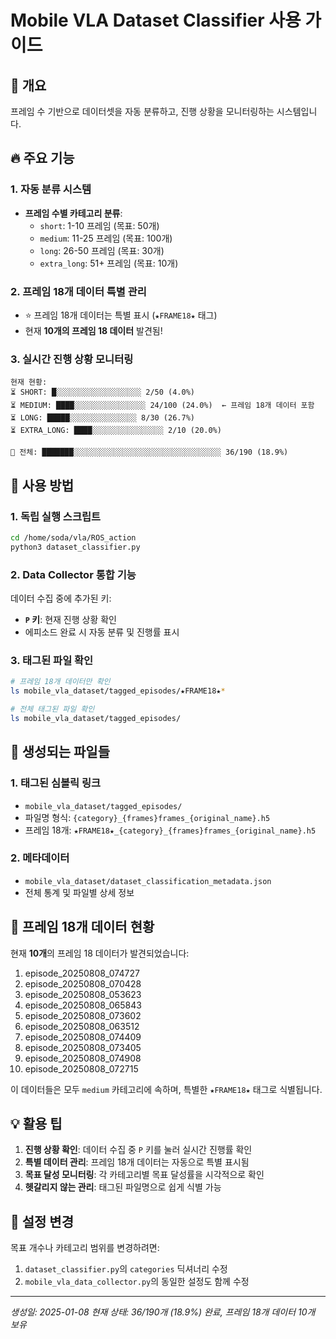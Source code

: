 # Mobile VLA Dataset Classifier 사용 가이드

## 🎯 개요
프레임 수 기반으로 데이터셋을 자동 분류하고, 진행 상황을 모니터링하는 시스템입니다.

## 🔥 주요 기능

### 1. 자동 분류 시스템
- **프레임 수별 카테고리 분류**:
  - `short`: 1-10 프레임 (목표: 50개)
  - `medium`: 11-25 프레임 (목표: 100개)
  - `long`: 26-50 프레임 (목표: 30개)
  - `extra_long`: 51+ 프레임 (목표: 10개)

### 2. 프레임 18개 데이터 특별 관리
- ⭐ 프레임 18개 데이터는 특별 표시 (`★FRAME18★` 태그)
- 현재 **10개의 프레임 18 데이터** 발견됨!

### 3. 실시간 진행 상황 모니터링
```
현재 현황:
⏳ SHORT: █░░░░░░░░░░░░░░░░░░░ 2/50 (4.0%)
⏳ MEDIUM: ████░░░░░░░░░░░░░░░░ 24/100 (24.0%)  ← 프레임 18개 데이터 포함
⏳ LONG: █████░░░░░░░░░░░░░░░ 8/30 (26.7%)
⏳ EXTRA_LONG: ████░░░░░░░░░░░░░░░░ 2/10 (20.0%)

🎯 전체: ███████░░░░░░░░░░░░░░░░░░░░░░░░░░░░░░░░░ 36/190 (18.9%)
```

## 🚀 사용 방법

### 1. 독립 실행 스크립트
```bash
cd /home/soda/vla/ROS_action
python3 dataset_classifier.py
```

### 2. Data Collector 통합 기능
데이터 수집 중에 추가된 키:
- **`P` 키**: 현재 진행 상황 확인
- 에피소드 완료 시 자동 분류 및 진행률 표시

### 3. 태그된 파일 확인
```bash
# 프레임 18개 데이터만 확인
ls mobile_vla_dataset/tagged_episodes/★FRAME18★*

# 전체 태그된 파일 확인  
ls mobile_vla_dataset/tagged_episodes/
```

## 📂 생성되는 파일들

### 1. 태그된 심볼릭 링크
- `mobile_vla_dataset/tagged_episodes/`
- 파일명 형식: `{category}_{frames}frames_{original_name}.h5`
- 프레임 18개: `★FRAME18★_{category}_{frames}frames_{original_name}.h5`

### 2. 메타데이터
- `mobile_vla_dataset/dataset_classification_metadata.json`
- 전체 통계 및 파일별 상세 정보

## 🎯 프레임 18개 데이터 현황

현재 **10개**의 프레임 18 데이터가 발견되었습니다:
1. episode_20250808_074727
2. episode_20250808_070428  
3. episode_20250808_053623
4. episode_20250808_065843
5. episode_20250808_073602
6. episode_20250808_063512
7. episode_20250808_074409
8. episode_20250808_073405
9. episode_20250808_074908
10. episode_20250808_072715

이 데이터들은 모두 `medium` 카테고리에 속하며, 특별한 `★FRAME18★` 태그로 식별됩니다.

## 💡 활용 팁

1. **진행 상황 확인**: 데이터 수집 중 `P` 키를 눌러 실시간 진행률 확인
2. **특별 데이터 관리**: 프레임 18개 데이터는 자동으로 특별 표시됨
3. **목표 달성 모니터링**: 각 카테고리별 목표 달성률을 시각적으로 확인
4. **헷갈리지 않는 관리**: 태그된 파일명으로 쉽게 식별 가능

## 🔧 설정 변경

목표 개수나 카테고리 범위를 변경하려면:
1. `dataset_classifier.py`의 `categories` 딕셔너리 수정
2. `mobile_vla_data_collector.py`의 동일한 설정도 함께 수정

---
*생성일: 2025-01-08*
*현재 상태: 36/190개 (18.9%) 완료, 프레임 18개 데이터 10개 보유*
